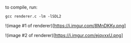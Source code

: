 to compile, run:
```
gcc renderer.c -lm -lSDL2
```

!(image #1 of renderer)[https://i.imgur.com/8MnDKKy.png]

!(image #2 of renderer)[https://i.imgur.com/ejqvxxU.png]
